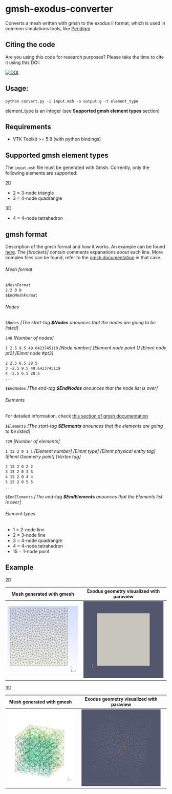 # gmsh-exodus-converter
Converts a mesh written with gmsh to the exodus II format, which is used in common simulations tools, like [Peridigm](https://peridigm.sandia.gov/)

## Citing the code

Are you using this code for research purposes? Please take the time to cite it using this DOI:

[![DOI](https://zenodo.org/badge/40018984.svg)](https://zenodo.org/badge/latestdoi/40018984)

## Usage:

`python convert.py -i input.msh -o output.g -t element_type`

element_type is an integer (see **Supported gmsh element types** section)

## Requirements

- VTK Toolkit >= 5.8 (with python bindings)

## Supported gmsh element types

The `input.msh` file must be generated with Gmsh. Currently, only the following elements are supported:

2D

- 2 = 3-node triangle 
- 3 = 4-node quadrangle

3D

- 4 = 4-node tetrahedron

## gmsh format
Description of the gmsh format and how it works. An example can be found [here](https://github.com/diehlpk/gmsh-exodus-converter/blob/master/test_files/specimen_typeI_nogroups.msh).
The _[brackets]_ contain comments expanations about each line. More complex files can be found, refer to the [gmsh documentation](http://www.geuz.org/gmsh/doc/texinfo/gmsh.html#MSH-ASCII-file-format) in that case.

###### Mesh format
```
$MeshFormat
2.2 0 8
$EndMeshFormat
```

###### Nodes

`$Nodes` _[The start-tag **$Nodes** anounces that the nodes are going to be listed]_

`148` _[Number of nodes]_

`1 2.5 9.5 49.6423745119` _[Node number] [Element node point 1] [Elmnt node pt2] [Elmnt node #pt3]_
```
2 2.5 6.5 28.5
3 -2.5 9.5 49.6423745119
4 -2.5 6.5 28.5
...
```
`$EndNodes` _[The end-tag **$EndNodes** anounces that the node list is over]_

###### Elements

For detailed information, check [this section of gmsh documentation](http://geuz.org/gmsh/doc/texinfo/gmsh.html#MSH-ASCII-file-format)

`$Elements` _[The start-tag **$Elements** anounces that the elements are going to be listed]_

`729` _[Number of elements]_

`1 15 2 0 1 1` _[Element number] [Elmnt type] [Elmnt physical entity tag] [Elmnt Geometry point] [Vertex tag]_
```
2 15 2 0 2 2
3 15 2 0 3 3
4 15 2 0 4 4
5 15 2 0 5 5
...
```
`$EndElements` _[The end-tag **$EndElements** anounces that the Elements list is over]_

###### Element types

- 1  = 2-node line
- 2  = 3-node line
- 3  = 4-node quadrangle
- 4  = 4-node tetrahedron
- 15 = 1-node point

## Example

2D

Mesh generated with gmesh | Exodus geometry visualized with paraview
:------------------------:|:----------------------------------------:
![Mesh](./doc/example_mesh_1.png?raw=true "Mesh generated with gmesh")|![Exodus](./doc/example_exodus_1.png?raw=true "Mesh generated with gmesh")

3D

Mesh generated with gmesh | Exodus geometry visualized with paraview
:------------------------:|:----------------------------------------:
![Mesh](./doc/3D_Cube_gmsh.png?raw=true "Mesh generated with gmesh")|![Exodus](./doc/3D_Cube_exodusII.png?raw=true "Mesh generated with gmesh")
